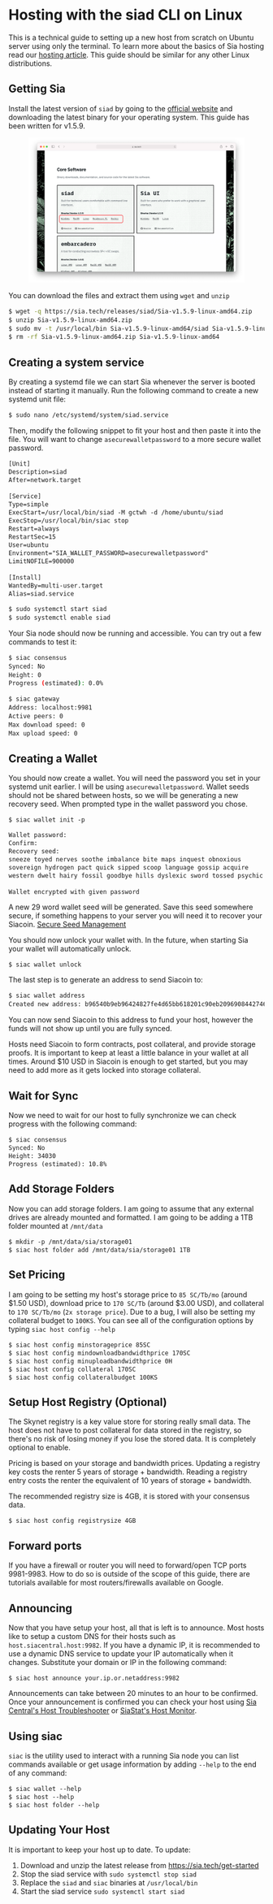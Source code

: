 # Hosting with the siad CLI on Linux

This is a technical guide to setting up a new host from scratch on Ubuntu server using only the terminal. To learn more about the basics of Sia hosting read our [hosting article](about-hosting-on-sia.md). This guide should be similar for any other Linux distributions.

## Getting Sia

Install the latest version of `siad` by going to the [official website](https://sia.tech/get-started) and downloading the latest binary for your operating system. This guide has been written for v1.5.9.

<figure><img src="../.gitbook/assets/sia-website-siad-downloads.png" alt=""><figcaption></figcaption></figure>

You can download the files and extract them using `wget` and `unzip`

```sh
$ wget -q https://sia.tech/releases/siad/Sia-v1.5.9-linux-amd64.zip
$ unzip Sia-v1.5.9-linux-amd64.zip
$ sudo mv -t /usr/local/bin Sia-v1.5.9-linux-amd64/siad Sia-v1.5.9-linux-amd64/siac
$ rm -rf Sia-v1.5.9-linux-amd64.zip Sia-v1.5.9-linux-amd64
```

## Creating a system service

By creating a systemd file we can start Sia whenever the server is booted instead of starting it manually. Run the following command to create a new systemd unit file:

```sh
$ sudo nano /etc/systemd/system/siad.service
```

Then, modify the following snippet to fit your host and then paste it into the file. You will want to change `asecurewalletpassword` to a more secure wallet password.

```
[Unit]
Description=siad
After=network.target

[Service]
Type=simple
ExecStart=/usr/local/bin/siad -M gctwh -d /home/ubuntu/siad
ExecStop=/usr/local/bin/siac stop
Restart=always
RestartSec=15
User=ubuntu 
Environment="SIA_WALLET_PASSWORD=asecurewalletpassword"
LimitNOFILE=900000

[Install]
WantedBy=multi-user.target
Alias=siad.service
```

```sh
$ sudo systemctl start siad
$ sudo systemctl enable siad
```

Your Sia node should now be running and accessible. You can try out a few commands to test it:

```sh
$ siac consensus
Synced: No
Height: 0
Progress (estimated): 0.0%
```

```sh
$ siac gateway
Address: localhost:9981
Active peers: 0
Max download speed: 0
Max upload speed: 0
```

## Creating a Wallet

You should now create a wallet. You will need the password you set in your systemd unit earlier. I will be using `asecurewalletpassword`. Wallet seeds should not be shared between hosts, so we will be generating a new recovery seed. When prompted type in the wallet password you chose.

```
$ siac wallet init -p 
```

```
Wallet password: 
Confirm: 
Recovery seed:
sneeze toyed nerves soothe imbalance bite maps inquest obnoxious sovereign hydrogen pact quick sipped scoop language gossip acquire western dwelt hairy fossil goodbye hills dyslexic sword tossed psychic

Wallet encrypted with given password
```

A new 29 word wallet seed will be generated. Save this seed somewhere secure, if something happens to your server you will need it to recover your Siacoin. [Secure Seed Management](../guides/seed-management.html)

You should now unlock your wallet with. In the future, when starting Sia your wallet will automatically unlock.

```
$ siac wallet unlock
```

The last step is to generate an address to send Siacoin to:

```sh
$ siac wallet address
Created new address: b96540b9eb96424827fe4d65bb618201c90eb2096908442746e6f29553159b4bf70a030f8cf9
```

You can now send Siacoin to this address to fund your host, however the funds will not show up until you are fully synced.

Hosts need Siacoin to form contracts, post collateral, and provide storage proofs. It is important to keep at least a little balance in your wallet at all times. Around $10 USD in Siacoin is enough to get started, but you may need to add more as it gets locked into storage collateral.

## Wait for Sync

Now we need to wait for our host to fully synchronize we can check progress with the following command:

```
$ siac consensus
Synced: No
Height: 34030
Progress (estimated): 10.8%
```

## Add Storage Folders

Now you can add storage folders. I am going to assume that any external drives are already mounted and formatted. I am going to be adding a 1TB folder mounted at `/mnt/data`

```
$ mkdir -p /mnt/data/sia/storage01
$ siac host folder add /mnt/data/sia/storage01 1TB
```

## Set Pricing

I am going to be setting my host's storage price to `85 SC/Tb/mo` (around $1.50 USD), download price to `170 SC/Tb` (around $3.00 USD), and collateral to `170 SC/Tb/mo` (`2x storage price`). Due to a bug, I will also be setting my collateral budget to `100KS`. You can see all of the configuration options by typing `siac host config --help`

```
$ siac host config minstorageprice 85SC
$ siac host config mindownloadbandwidthprice 170SC
$ siac host config minuploadbandwidthprice 0H
$ siac host config collateral 170SC
$ siac host config collateralbudget 100KS
```

## Setup Host Registry (Optional)

The Skynet registry is a key value store for storing really small data. The host does not have to post collateral for data stored in the registry, so there's no risk of losing money if you lose the stored data. It is completely optional to enable.

Pricing is based on your storage and bandwidth prices. Updating a registry key costs the renter 5 years of storage + bandwidth. Reading a registry entry costs the renter the equivalent of 10 years of storage + bandwidth.

The recommended registry size is 4GB, it is stored with your consensus data.

```
$ siac host config registrysize 4GB
```

## Forward ports

If you have a firewall or router you will need to forward/open TCP ports 9981-9983. How to do so is outside of the scope of this guide, there are tutorials available for most routers/firewalls available on Google.

## Announcing

Now that you have setup your host, all that is left is to announce. Most hosts like to setup a custom DNS for their hosts such as `host.siacentral.host:9982`. If you have a dynamic IP, it is recommended to use a dynamic DNS service to update your IP automatically when it changes. Substitute your domain or IP in the following command:

```
$ siac host announce your.ip.or.netaddress:9982
```

Announcements can take between 20 minutes to an hour to be confirmed. Once your announcement is confirmed you can check your host using [Sia Central's Host Troubleshooter](https://troubleshoot.siacentral.com) or [SiaStat's Host Monitor](https://siastats.info/hosts).

## Using siac

`siac` is the utility used to interact with a running Sia node you can list commands available or get usage information by adding `--help` to the end of any command:

```
$ siac wallet --help
$ siac host --help
$ siac host folder --help
```

## Updating Your Host

It is important to keep your host up to date. To update:

1. Download and unzip the latest release from https://sia.tech/get-started
2. Stop the siad service with `sudo systemctl stop siad`
3. Replace the `siad` and `siac` binaries at `/usr/local/bin`
4. Start the siad service `sudo systemctl start siad`

